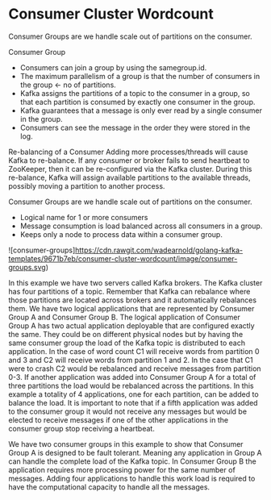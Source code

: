 Consumer Cluster Wordcount
=====
Consumer Groups are we handle scale out of partitions on the consumer.  

Consumer Group
- Consumers can join a group by using the samegroup.id.
- The maximum parallelism of a group is that the number of consumers in the group ← no of partitions.
- Kafka assigns the partitions of a topic to the consumer in a group, so that each partition is consumed by exactly one consumer in the group.
- Kafka guarantees that a message is only ever read by a single consumer in the group.
- Consumers can see the message in the order they were stored in the log.

Re-balancing of a Consumer
Adding more processes/threads will cause Kafka to re-balance. If any consumer or broker fails to send heartbeat to ZooKeeper, then it can be re-configured via the Kafka cluster. During this re-balance, Kafka will assign available partitions to the available threads, possibly moving a partition to another process.

Consumer Groups are we handle scale out of partitions on the consumer.
- Logical name for 1 or more consumers
- Message consumption is load balanced across all consumers in a group.
- Keeps only a node to process data within a consumer group.  


![consumer-groups]https://cdn.rawgit.com/wadearnold/golang-kafka-templates/9671b7eb/consumer-cluster-wordcount/image/consumer-groups.svg)
<!--
Image created with mermaid
https://knsv.github.io/mermaid/#mermaid
 source: ./image/consumer-groups.txt
-->

In this example we have two servers called Kafka brokers. The Kafka cluster has four partitions of a topic. Remember that Kafka can rebalance where those partitions are located across brokers and it automatically rebalances them. We have two logical applications that are represented by Consumer Group A and Consumer Group B. The logical application of Consumer Group A has two actual application deployable that are configured exactly the same. They could be on different physical nodes but by having the same consumer group the load of the Kafka topic is distributed to each application. In the case of word count C1 will receive words from partition 0 and 3 and C2 will receive words from partition 1 and 2. In the case that C1 were to crash C2 would be rebalanced and receive messages from partition 0-3. If another application was added into Consumer Group A for a total of three partitions the load would be rebalanced across the partitions. In this example a totality of 4 applications, one for each partition, can be added to balance the load. It is important to note that if a fifth application was added to the consumer group it would not receive any messages but would be elected to receive messages if one of the other applications in the consumer group stop receiving a heartbeat.

We have two consumer groups in this example to show that Consumer Group A is designed to be fault tolerant. Meaning any application in Group A can handle the complete load of the Kafka topic. In Consumer Group B the application requires more processing power for the same number of messages. Adding four applications to handle this work load is required to have the computational capacity to handle all the messages.     
